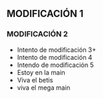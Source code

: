 ## MODIFICACIÓN 1 ##
### MODIFICACIÓN 2 ###
- Intento de modificación 3+
- Intento de modificación 4
- Intendo de modificación 5
- Estoy en la main
- Viva el betis
- viva el mega main